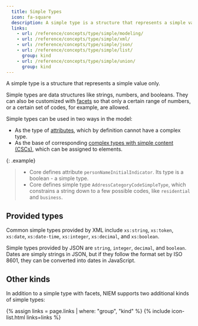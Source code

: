```yaml
---
  title: Simple Types
  icon: fa-square
  description: A simple type is a structure that represents a simple value only.
  links:
    - url: /reference/concepts/type/simple/modeling/
    - url: /reference/concepts/type/simple/xml/
    - url: /reference/concepts/type/simple/json/
    - url: /reference/concepts/type/simple/list/
      group: kind
    - url: /reference/concepts/type/simple/union/
      group: kind
---
```


A simple type is a structure that represents a simple value only.

Simple types are data structures like strings, numbers, and booleans.  They can also be customized with [facets](/reference/concepts/facet) so that only a certain range of numbers, or a certain set of codes, for example, are allowed.

Simple types can be used in two ways in the model:

- As the type of [attributes](/reference/concepts/property/attribute), which by definition cannot have a complex type.
- As the base of corresponding [complex types with simple content (CSCs)](/reference/concepts/type/csc), which can be assigned to elements.

{: .example}
>
>- Core defines attribute `personNameInitialIndicator`.  Its type is a boolean - a simple type.
>- Core defines simple type `AddressCategoryCodeSimpleType`, which constrains a string down to a few possible codes, like `residential` and `business`.

<!--more-->

## Provided types

Common simple types provided by XML include `xs:string`, `xs:token`, `xs:date`, `xs:date-time`, `xs:integer`, `xs:decimal`, and `xs:boolean`.

Simple types provided by JSON are `string`, `integer`, `decimal`, and `boolean`.  Dates are simply strings in JSON, but if they follow the format set by ISO 8601, they can be converted into dates in JavaScript.

## Other kinds

In addition to a simple type with facets, NIEM supports two additional kinds of simple types:

{% assign links = page.links | where: "group", "kind" %}
{% include icon-list.html links=links %}
